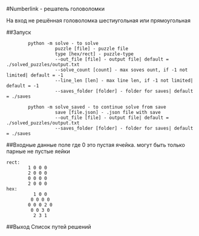 #Numberlink - решатель головоломки

На вход не решённая головоломка шестиугольная или прямоугольная

##Запуск
```
        python -m solve - to solve 
                  puzzle [file] - puzzle file
                  type [hex/rect] - puzzle-type
                  --out_file [file] - output file| default = ./solved_puzzles/output.txt
                  --solve_count [count] - max soves ount, if -1 not limited| default = -1
                  --line_len [len] - max line len, if -1 not limited| default = -1
                  --saves_folder [folder] - folder for saves| default = ./saves
        
        python -m solve_saved - to continue solve from save
                  save [file.json] - .json file with save
                  --out_file [file] - output file| default = ./solved_puzzles/output.txt
                  --saves_folder [folder] - folder for saves| default = ./saves
```
##Входные данные
поле где 0 это пустая ячейка.
могут быть только парные не пустые яейки
```
rect: 
        1 0 0 0 
        2 0 0 0 
        0 0 0 0
        2 0 0 0
hex:
          1 0 0
         0 0 0 0
        0 0 0 2 0
         0 0 3 0
          2 3 1
```
##Выход
    Список путей решений